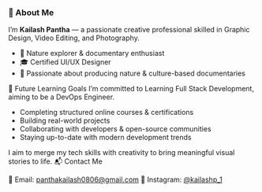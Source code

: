 
### 👋 About Me

I’m **Kailash Pantha** — a passionate creative professional skilled in Graphic Design, Video Editing, and Photography.

* 📸 Nature explorer & documentary enthusiast
* 🎓 Certified UI/UX Designer
* 🎥 Passionate about producing nature & culture-based documentaries


 🌱 Future Learning Goals
I’m committed to Learning Full Stack Development, aiming to be a DevOps Engineer.
* Completing structured online courses & certifications
* Building real-world projects
* Collaborating with developers & open-source communities
* Staying up-to-date with modern development trends

I aim to merge my tech skills with creativity to bring meaningful visual stories to life.
 📬 Contact Me

📧 Email: [panthakailash0806@gmail.com](mailto:panthakailash0806@gmail.com)
📸 Instagram: [@kailashp\_1](https://www.instagram.com/kailashp_1/)


